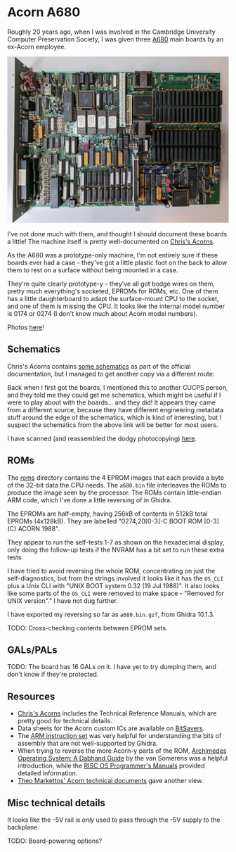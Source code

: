 # Acorn A680

Roughly 20 years ago, when I was involved in the Cambridge University
Computer Preservation Society, I was given three
[A680](https://www.computinghistory.org.uk/det/16155/Acorn-A680/) main
boards by an ex-Acorn employee.

![A680 main board](./photos/a680_small.jpg)

I've not done much with them, and thought I should document these
boards a little! The machine itself is pretty well-documented on
[Chris's
Acorns](http://chrisacorns.computinghistory.org.uk/RISCiXComputers.html#A680).

As the A680 was a prototype-only machine, I'm not entirely sure if
these boards ever had a case - they've got a little plastic foot on
the back to allow them to rest on a surface without being mounted in a
case.

They're quite clearly prototype-y - they've all got bodge wires on
them, pretty much everything's socketed, EPROMs for ROMs, etc. One of
them has a little daughterboard to adapt the surface-mount CPU to the
socket, and one of them is missing the CPU. It looks like the internal
model number is 0174 or 0274 (I don't know much about Acorn model
numbers).

Photos [here](./photos)!

## Schematics

Chris's Acorns contains [some
schematics](http://chrisacorns.computinghistory.org.uk/docs/Acorn/Manuals/Acorn_A680TRM_Drawings.zip)
as part of the official documentation, but I managed to get another
copy via a different route:

Back when I first got the boards, I mentioned this to another CUCPS
person, and they told me they could get me schematics, which might be
useful if I were to play about with the boards... and they did! It
appears they came from a different source, because they have different
engineering metadata stuff around the edge of the schematics, which is
kind of interesting, but I suspect the schematics from the above link
will be better for most users.

I have scanned (and reassembled the dodgy photocopying)
[here](./schematics).

## ROMs

The [roms](./roms) directory contains the 4 EPROM images that each
provide a byte of the 32-bit data the CPU needs. The `a680.bin` file
interleaves the ROMs to produce the image seen by the processor. The
ROMs contain little-endian ARM code, which I've done a little
reversing of in Ghidra.

The EPROMs are half-empty, having 256kB of contents in 512kB total
EPROMs (4x128kB). They are labelled "0274,20[0-3]-C BOOT ROM [0-3] (C)
ACORN 1988".

They appear to run the self-tests 1-7 as shown on the hexadecimal
display, only doing the follow-up tests if the NVRAM has a bit set to
run these extra tests.

I have tried to avoid reversing the whole ROM, concentrating on just
the self-diagnostics, but from the strings involved it looks like it
has the `OS_CLI` plus a Unix CLI with "UNIX BOOT system 0.32 (19 Jul
1988)". It also looks like some parts of the `OS_CLI` were removed to
make space - "Removed for UNIX version"." I have not dug further.

I have exported my reversing so far as `a680.bin.gzf`, from Ghidra
10.1.3.

TODO: Cross-checking contents between EPROM sets.

## GALs/PALs

TODO: The board has 16 GALs on it. I have yet to try dumping them, and
don't know if they're protected.

## Resources

 * [Chris's
   Acorns](http://chrisacorns.computinghistory.org.uk/RISCiXComputers.html#A680)
   includes the Technical Reference Manuals, which are pretty good for
   technical details.
 * Data sheets for the Acorn custom ICs are available on
   [BitSavers](http://www.bitsavers.org/pdf/acorn/).
 * The [ARM instruction
   set](https://iitd-plos.github.io/col718/ref/arm-instructionset.pdf)
   was very helpful for understanding the bits of assembly that are
   not well-supported by Ghidra.
 * When trying to reverse the more Acorn-y parts of the ROM,
   [Archimedes Operating System: A Dabhand
   Guide](https://www.pagetable.com/docs/Archimedes%20Operating%20System.pdf)
   by the van Somerens was a helpful introduction, while the [RISC OS
   Programmer's
   Manuals](http://www.riscos.com/support/developers/) provided
   detailed information.
 * [Theo Markettos' Acorn technical
   documents](https://www.chiark.greenend.org.uk/~theom/riscos/techdocs.html)
   gave another view.

## Misc technical details

It looks like the -5V rail is *only* used to pass through the -5V
supply to the backplane.

TODO: Board-powering options?

